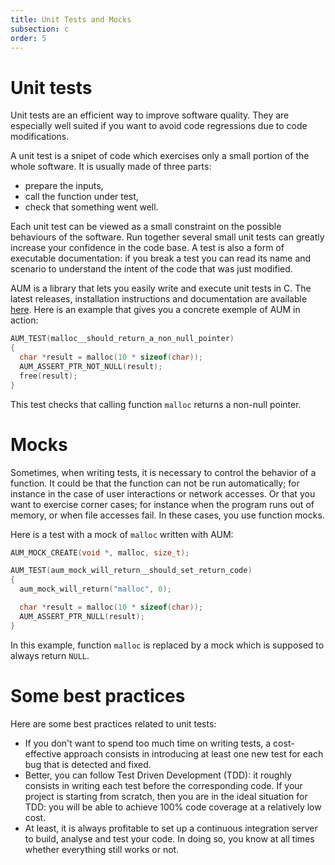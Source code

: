 ```yaml
---
title: Unit Tests and Mocks
subsection: c
order: 5
---
```


# Unit tests

Unit tests are an efficient way to improve software quality. They are especially well suited if you want to avoid code regressions due to code modifications.

A unit test is a snipet of code which exercises only a small portion of the whole software. It is usually made of three parts:
* prepare the inputs,
* call the function under test,
* check that something went well.

Each unit test can be viewed as a small constraint on the possible behaviours of the software. Run together several small unit tests can greatly increase your confidence in the code base. A test is also a form of executable documentation: if you break a test you can read its name and scenario to understand the intent of the code that was just modified.

AUM is a library that lets you easily write and execute unit tests in C. The latest releases, installation instructions and documentation are available [here](https://github.com/airbus-cyber/aum).
Here is an example that gives you a concrete exemple of AUM in action:

```c
AUM_TEST(malloc__should_return_a_non_null_pointer)
{
  char *result = malloc(10 * sizeof(char));
  AUM_ASSERT_PTR_NOT_NULL(result);
  free(result);
}
```

This test checks that calling function `malloc` returns a non-null pointer.

# Mocks

Sometimes, when writing tests, it is necessary to control the behavior of a function. It could be that the function can not be run automatically; for instance in the case of user interactions or network accesses. Or that you want to exercise corner cases; for instance when the program runs out of memory, or when file accesses fail. In these cases, you use function mocks.

Here is a test with a mock of `malloc` written with AUM:

```c
AUM_MOCK_CREATE(void *, malloc, size_t);

AUM_TEST(aum_mock_will_return__should_set_return_code)
{
  aum_mock_will_return("malloc", 0);

  char *result = malloc(10 * sizeof(char));
  AUM_ASSERT_PTR_NULL(result);
}
```

In this example, function `malloc` is replaced by a mock which is supposed to always return `NULL`.

# Some best practices

Here are some best practices related to unit tests:
* If you don't want to spend too much time on writing tests, a cost-effective approach consists in introducing at least one new test for each bug that is detected and fixed.
* Better, you can follow Test Driven Development (TDD): it roughly consists in writing each test before the corresponding code. If your project is starting from scratch, then you are in the ideal situation for TDD: you will be able to achieve 100% code coverage at a relatively low cost.
* At least, it is always profitable to set up a continuous integration server to build, analyse and test your code. In doing so, you know at all times whether everything still works or not.



